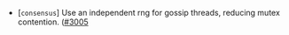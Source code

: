 - [`consensus`] Use an independent rng for gossip threads, reducing mutex contention.
  ([\#3005](https://github.com/cometbft/cometbft/issues/3005)
